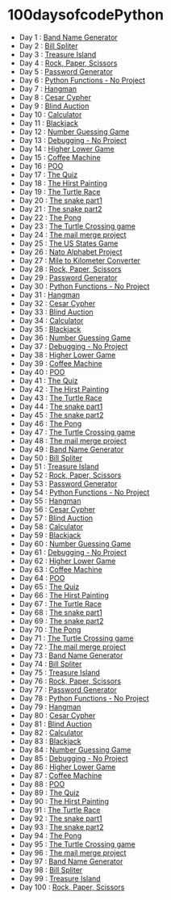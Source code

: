 # 100daysofcodePython

- Day 1 : [Band Name Generator](https://github.com/MaximeVives/100dayscodingPython/tree/1)
- Day 2 : [Bill Spliter](https://github.com/MaximeVives/100dayscodingPython/tree/2)
- Day 3 : [Treasure Island](https://github.com/MaximeVives/100dayscodingPython/tree/3)
- Day 4 : [Rock, Paper, Scissors](https://github.com/MaximeVives/100dayscodingPython/tree/4)
- Day 5 : [Password Generator](https://github.com/MaximeVives/100dayscodingPython/tree/5)
- Day 6 : [Python Functions - No Project](https://github.com/MaximeVives/100dayscodingPython/tree/6)
- Day 7 : [Hangman](https://github.com/MaximeVives/100dayscodingPython/tree/7)
- Day 8 : [Cesar Cypher](https://github.com/MaximeVives/100dayscodingPython/tree/8)
- Day 9 : [Blind Auction](https://github.com/MaximeVives/100dayscodingPython/tree/9)
- Day 10 : [Calculator](https://github.com/MaximeVives/100dayscodingPython/tree/10)
- Day 11 : [Blackjack](https://github.com/MaximeVives/100dayscodingPython/tree/11)
- Day 12 : [Number Guessing Game](https://github.com/MaximeVives/100dayscodingPython/tree/12)
- Day 13 : [Debugging  - No Project](https://github.com/MaximeVives/100dayscodingPython/tree/13)
- Day 14 : [Higher Lower Game](https://github.com/MaximeVives/100dayscodingPython/tree/14)
- Day 15 : [Coffee Machine](https://github.com/MaximeVives/100dayscodingPython/tree/15)
- Day 16 : [POO](https://github.com/MaximeVives/100dayscodingPython/tree/16)
- Day 17 : [The Quiz](https://github.com/MaximeVives/100dayscodingPython/tree/17)
- Day 18 : [The Hirst Painting](https://github.com/MaximeVives/100dayscodingPython/tree/18)
- Day 19 : [The Turtle Race](https://github.com/MaximeVives/100dayscodingPython/tree/19)
- Day 20 : [The snake part1](https://github.com/MaximeVives/100dayscodingPython/tree/20)
- Day 21 : [The snake part2](https://github.com/MaximeVives/100dayscodingPython/tree/21)
- Day 22 : [The Pong](https://github.com/MaximeVives/100dayscodingPython/tree/22)
- Day 23 : [The Turtle Crossing game](https://github.com/MaximeVives/100dayscodingPython/tree/23)
- Day 24 : [The mail merge project](https://github.com/MaximeVives/100dayscodingPython/tree/24)
- Day 25 : [The US States Game](https://github.com/MaximeVives/100dayscodingPython/tree/25)
- Day 26 : [Nato Alphabet Project](https://github.com/MaximeVives/100dayscodingPython/tree/26)
- Day 27 : [Mile to Kilometer Converter](https://github.com/MaximeVives/100dayscodingPython/tree/27)
- Day 28 : [Rock, Paper, Scissors](https://github.com/MaximeVives/100dayscodingPython/tree/28)
- Day 29 : [Password Generator](https://github.com/MaximeVives/100dayscodingPython/tree/29)
- Day 30 : [Python Functions - No Project](https://github.com/MaximeVives/100dayscodingPython/tree/30)
- Day 31 : [Hangman](https://github.com/MaximeVives/100dayscodingPython/tree/31)
- Day 32 : [Cesar Cypher](https://github.com/MaximeVives/100dayscodingPython/tree/32)
- Day 33 : [Blind Auction](https://github.com/MaximeVives/100dayscodingPython/tree/33)
- Day 34 : [Calculator](https://github.com/MaximeVives/100dayscodingPython/tree/34)
- Day 35 : [Blackjack](https://github.com/MaximeVives/100dayscodingPython/tree/35)
- Day 36 : [Number Guessing Game](https://github.com/MaximeVives/100dayscodingPython/tree/36)
- Day 37 : [Debugging  - No Project](https://github.com/MaximeVives/100dayscodingPython/tree/37)
- Day 38 : [Higher Lower Game](https://github.com/MaximeVives/100dayscodingPython/tree/38)
- Day 39 : [Coffee Machine](https://github.com/MaximeVives/100dayscodingPython/tree/39)
- Day 40 : [POO](https://github.com/MaximeVives/100dayscodingPython/tree/40)
- Day 41 : [The Quiz](https://github.com/MaximeVives/100dayscodingPython/tree/41)
- Day 42 : [The Hirst Painting](https://github.com/MaximeVives/100dayscodingPython/tree/42)
- Day 43 : [The Turtle Race](https://github.com/MaximeVives/100dayscodingPython/tree/43)
- Day 44 : [The snake part1](https://github.com/MaximeVives/100dayscodingPython/tree/44)
- Day 45 : [The snake part2](https://github.com/MaximeVives/100dayscodingPython/tree/45)
- Day 46 : [The Pong](https://github.com/MaximeVives/100dayscodingPython/tree/46)
- Day 47 : [The Turtle Crossing game](https://github.com/MaximeVives/100dayscodingPython/tree/47)
- Day 48 : [The mail merge project](https://github.com/MaximeVives/100dayscodingPython/tree/48)
- Day 49 : [Band Name Generator](https://github.com/MaximeVives/100dayscodingPython/tree/49)
- Day 50 : [Bill Spliter](https://github.com/MaximeVives/100dayscodingPython/tree/50)
- Day 51 : [Treasure Island](https://github.com/MaximeVives/100dayscodingPython/tree/51)
- Day 52 : [Rock, Paper, Scissors](https://github.com/MaximeVives/100dayscodingPython/tree/52)
- Day 53 : [Password Generator](https://github.com/MaximeVives/100dayscodingPython/tree/53)
- Day 54 : [Python Functions - No Project](https://github.com/MaximeVives/100dayscodingPython/tree/54)
- Day 55 : [Hangman](https://github.com/MaximeVives/100dayscodingPython/tree/55)
- Day 56 : [Cesar Cypher](https://github.com/MaximeVives/100dayscodingPython/tree/56)
- Day 57 : [Blind Auction](https://github.com/MaximeVives/100dayscodingPython/tree/57)
- Day 58 : [Calculator](https://github.com/MaximeVives/100dayscodingPython/tree/58)
- Day 59 : [Blackjack](https://github.com/MaximeVives/100dayscodingPython/tree/59)
- Day 60 : [Number Guessing Game](https://github.com/MaximeVives/100dayscodingPython/tree/60)
- Day 61 : [Debugging  - No Project](https://github.com/MaximeVives/100dayscodingPython/tree/61)
- Day 62 : [Higher Lower Game](https://github.com/MaximeVives/100dayscodingPython/tree/62)
- Day 63 : [Coffee Machine](https://github.com/MaximeVives/100dayscodingPython/tree/63)
- Day 64 : [POO](https://github.com/MaximeVives/100dayscodingPython/tree/64)
- Day 65 : [The Quiz](https://github.com/MaximeVives/100dayscodingPython/tree/65)
- Day 66 : [The Hirst Painting](https://github.com/MaximeVives/100dayscodingPython/tree/66)
- Day 67 : [The Turtle Race](https://github.com/MaximeVives/100dayscodingPython/tree/67)
- Day 68 : [The snake part1](https://github.com/MaximeVives/100dayscodingPython/tree/68)
- Day 69 : [The snake part2](https://github.com/MaximeVives/100dayscodingPython/tree/69)
- Day 70 : [The Pong](https://github.com/MaximeVives/100dayscodingPython/tree/70)
- Day 71 : [The Turtle Crossing game](https://github.com/MaximeVives/100dayscodingPython/tree/71)
- Day 72 : [The mail merge project](https://github.com/MaximeVives/100dayscodingPython/tree/72)
- Day 73 : [Band Name Generator](https://github.com/MaximeVives/100dayscodingPython/tree/73)
- Day 74 : [Bill Spliter](https://github.com/MaximeVives/100dayscodingPython/tree/74)
- Day 75 : [Treasure Island](https://github.com/MaximeVives/100dayscodingPython/tree/75)
- Day 76 : [Rock, Paper, Scissors](https://github.com/MaximeVives/100dayscodingPython/tree/76)
- Day 77 : [Password Generator](https://github.com/MaximeVives/100dayscodingPython/tree/77)
- Day 78 : [Python Functions - No Project](https://github.com/MaximeVives/100dayscodingPython/tree/78)
- Day 79 : [Hangman](https://github.com/MaximeVives/100dayscodingPython/tree/79)
- Day 80 : [Cesar Cypher](https://github.com/MaximeVives/100dayscodingPython/tree/80)
- Day 81 : [Blind Auction](https://github.com/MaximeVives/100dayscodingPython/tree/81)
- Day 82 : [Calculator](https://github.com/MaximeVives/100dayscodingPython/tree/82)
- Day 83 : [Blackjack](https://github.com/MaximeVives/100dayscodingPython/tree/83)
- Day 84 : [Number Guessing Game](https://github.com/MaximeVives/100dayscodingPython/tree/84)
- Day 85 : [Debugging  - No Project](https://github.com/MaximeVives/100dayscodingPython/tree/85)
- Day 86 : [Higher Lower Game](https://github.com/MaximeVives/100dayscodingPython/tree/86)
- Day 87 : [Coffee Machine](https://github.com/MaximeVives/100dayscodingPython/tree/87)
- Day 88 : [POO](https://github.com/MaximeVives/100dayscodingPython/tree/88)
- Day 89 : [The Quiz](https://github.com/MaximeVives/100dayscodingPython/tree/89)
- Day 90 : [The Hirst Painting](https://github.com/MaximeVives/100dayscodingPython/tree/90)
- Day 91 : [The Turtle Race](https://github.com/MaximeVives/100dayscodingPython/tree/91)
- Day 92 : [The snake part1](https://github.com/MaximeVives/100dayscodingPython/tree/92)
- Day 93 : [The snake part2](https://github.com/MaximeVives/100dayscodingPython/tree/93)
- Day 94 : [The Pong](https://github.com/MaximeVives/100dayscodingPython/tree/94)
- Day 95 : [The Turtle Crossing game](https://github.com/MaximeVives/100dayscodingPython/tree/95)
- Day 96 : [The mail merge project](https://github.com/MaximeVives/100dayscodingPython/tree/96)
- Day 97 : [Band Name Generator](https://github.com/MaximeVives/100dayscodingPython/tree/97)
- Day 98 : [Bill Spliter](https://github.com/MaximeVives/100dayscodingPython/tree/98)
- Day 99 : [Treasure Island](https://github.com/MaximeVives/100dayscodingPython/tree/99)
- Day 100 : [Rock, Paper, Scissors](https://github.com/MaximeVives/100dayscodingPython/tree/100)
